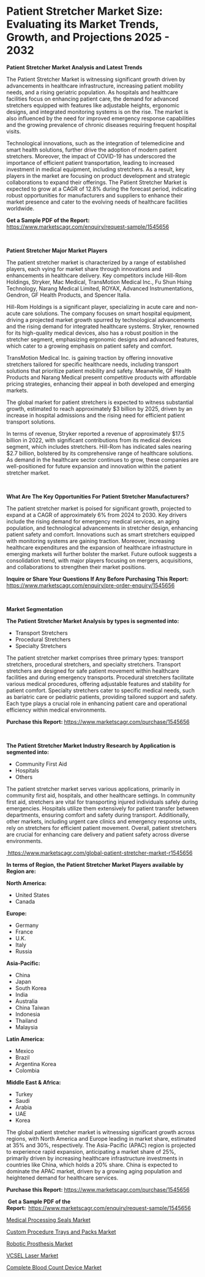 <p><h1>Patient Stretcher Market Size: Evaluating its Market Trends, Growth, and Projections 2025 - 2032</h1></p><p><strong>Patient Stretcher Market Analysis and Latest Trends</strong></p>
<p><p>The Patient Stretcher Market is witnessing significant growth driven by advancements in healthcare infrastructure, increasing patient mobility needs, and a rising geriatric population. As hospitals and healthcare facilities focus on enhancing patient care, the demand for advanced stretchers equipped with features like adjustable heights, ergonomic designs, and integrated monitoring systems is on the rise. The market is also influenced by the need for improved emergency response capabilities and the growing prevalence of chronic diseases requiring frequent hospital visits.</p><p>Technological innovations, such as the integration of telemedicine and smart health solutions, further drive the adoption of modern patient stretchers. Moreover, the impact of COVID-19 has underscored the importance of efficient patient transportation, leading to increased investment in medical equipment, including stretchers. As a result, key players in the market are focusing on product development and strategic collaborations to expand their offerings. The Patient Stretcher Market is expected to grow at a CAGR of 12.8% during the forecast period, indicating robust opportunities for manufacturers and suppliers to enhance their market presence and cater to the evolving needs of healthcare facilities worldwide.</p></p>
<p><strong>Get a Sample PDF of the Report:&nbsp;</strong> <a href="https://www.marketscagr.com/enquiry/request-sample/1545656?utm_campaign=2176&utm_medium=2&utm_source=Github&utm_content=ia&utm_term=03032025&utm_id=patient-stretcher">https://www.marketscagr.com/enquiry/request-sample/1545656</a></p>
<p>&nbsp;</p>
<p><strong>Patient Stretcher Major Market Players</strong></p>
<p><p>The patient stretcher market is characterized by a range of established players, each vying for market share through innovations and enhancements in healthcare delivery. Key competitors include Hill-Rom Holdings, Stryker, Mac Medical, TransMotion Medical Inc., Fu Shun Hsing Technology, Narang Medical Limited, ROYAX, Advanced Instrumentations, Gendron, GF Health Products, and Spencer Italia. </p><p>Hill-Rom Holdings is a significant player, specializing in acute care and non-acute care solutions. The company focuses on smart hospital equipment, driving a projected market growth spurred by technological advancements and the rising demand for integrated healthcare systems. Stryker, renowned for its high-quality medical devices, also has a robust position in the stretcher segment, emphasizing ergonomic designs and advanced features, which cater to a growing emphasis on patient safety and comfort. </p><p>TransMotion Medical Inc. is gaining traction by offering innovative stretchers tailored for specific healthcare needs, including transport solutions that prioritize patient mobility and safety. Meanwhile, GF Health Products and Narang Medical present competitive products with affordable pricing strategies, enhancing their appeal in both developed and emerging markets.</p><p>The global market for patient stretchers is expected to witness substantial growth, estimated to reach approximately $3 billion by 2025, driven by an increase in hospital admissions and the rising need for efficient patient transport solutions. </p><p>In terms of revenue, Stryker reported a revenue of approximately $17.5 billion in 2022, with significant contributions from its medical devices segment, which includes stretchers. Hill-Rom has indicated sales nearing $2.7 billion, bolstered by its comprehensive range of healthcare solutions. As demand in the healthcare sector continues to grow, these companies are well-positioned for future expansion and innovation within the patient stretcher market.</p></p>
<p>&nbsp;</p>
<p><strong>What Are The Key Opportunities For Patient Stretcher Manufacturers?</strong></p>
<p><p>The patient stretcher market is poised for significant growth, projected to expand at a CAGR of approximately 6% from 2024 to 2030. Key drivers include the rising demand for emergency medical services, an aging population, and technological advancements in stretcher design, enhancing patient safety and comfort. Innovations such as smart stretchers equipped with monitoring systems are gaining traction. Moreover, increasing healthcare expenditures and the expansion of healthcare infrastructure in emerging markets will further bolster the market. Future outlook suggests a consolidation trend, with major players focusing on mergers, acquisitions, and collaborations to strengthen their market positions.</p></p>
<p><strong>Inquire or Share Your Questions If Any Before Purchasing This Report:</strong> <a href="https://www.marketscagr.com/enquiry/pre-order-enquiry/1545656?utm_campaign=2176&utm_medium=2&utm_source=Github&utm_content=ia&utm_term=03032025&utm_id=patient-stretcher">https://www.marketscagr.com/enquiry/pre-order-enquiry/1545656</a></p>
<p>&nbsp;</p>
<p><strong>Market Segmentation</strong></p>
<p><strong>The Patient Stretcher Market Analysis by types is segmented into:</strong></p>
<p><ul><li>Transport Stretchers</li><li>Procedural Stretchers</li><li>Specialty Stretchers</li></ul></p>
<p><p>The patient stretcher market comprises three primary types: transport stretchers, procedural stretchers, and specialty stretchers. Transport stretchers are designed for safe patient movement within healthcare facilities and during emergency transports. Procedural stretchers facilitate various medical procedures, offering adjustable features and stability for patient comfort. Specialty stretchers cater to specific medical needs, such as bariatric care or pediatric patients, providing tailored support and safety. Each type plays a crucial role in enhancing patient care and operational efficiency within medical environments.</p></p>
<p><strong>Purchase this Report:&nbsp;</strong><a href="https://www.marketscagr.com/purchase/1545656?utm_campaign=2176&utm_medium=2&utm_source=Github&utm_content=ia&utm_term=03032025&utm_id=patient-stretcher">https://www.marketscagr.com/purchase/1545656</a></p>
<p>&nbsp;</p>
<p><strong>The Patient Stretcher Market Industry Research by Application is segmented into:</strong></p>
<p><ul><li>Community First Aid</li><li>Hospitals</li><li>Others</li></ul></p>
<p><p>The patient stretcher market serves various applications, primarily in community first aid, hospitals, and other healthcare settings. In community first aid, stretchers are vital for transporting injured individuals safely during emergencies. Hospitals utilize them extensively for patient transfer between departments, ensuring comfort and safety during transport. Additionally, other markets, including urgent care clinics and emergency response units, rely on stretchers for efficient patient movement. Overall, patient stretchers are crucial for enhancing care delivery and patient safety across diverse environments.</p></p>
<p><a href="https://www.marketscagr.com/global-patient-stretcher-market-r1545656?utm_campaign=2176&utm_medium=2&utm_source=Github&utm_content=ia&utm_term=03032025&utm_id=patient-stretcher">&nbsp;https://www.marketscagr.com/global-patient-stretcher-market-r1545656</a></p>
<p><strong>In terms of Region, the Patient Stretcher Market Players available by Region are:</strong></p>
<p>
    <p> <strong> North America: </strong>
        <ul>
            <li>United States</li>
            <li>Canada</li>
        </ul>
        </p> 
    <p> <strong> Europe: </strong>
        <ul>
            <li>Germany</li>
            <li>France</li>
            <li>U.K.</li>
            <li>Italy</li>
            <li>Russia</li>
        </ul>
        </p> 
    <p> <strong> Asia-Pacific: </strong>
        <ul>
            <li>China</li>
            <li>Japan</li>
            <li>South Korea</li>
            <li>India</li>
            <li>Australia</li>
            <li>China Taiwan</li>
            <li>Indonesia</li>
            <li>Thailand</li>
            <li>Malaysia</li>
        </ul>
        </p> 
    <p> <strong> Latin America: </strong>
        <ul>
            <li>Mexico</li>
            <li>Brazil</li>
            <li>Argentina Korea</li>
            <li>Colombia</li>
        </ul>
        </p> 
    <p> <strong> Middle East & Africa: </strong>
        <ul>
            <li>Turkey</li>
            <li>Saudi</li>
            <li>Arabia</li>
            <li>UAE</li>
            <li>Korea</li>
        </ul>
    </p>
    </p>
<p><p>The global patient stretcher market is witnessing significant growth across regions, with North America and Europe leading in market share, estimated at 35% and 30%, respectively. The Asia-Pacific (APAC) region is projected to experience rapid expansion, anticipating a market share of 25%, primarily driven by increasing healthcare infrastructure investments in countries like China, which holds a 20% share. China is expected to dominate the APAC market, driven by a growing aging population and heightened demand for healthcare services.</p></p>
<p><strong>Purchase this Report: </strong><a href="https://www.marketscagr.com/purchase/1545656?utm_campaign=2176&utm_medium=2&utm_source=Github&utm_content=ia&utm_term=03032025&utm_id=patient-stretcher">https://www.marketscagr.com/purchase/1545656</a></p>
<p>&nbsp;<strong>Get a Sample PDF of the Report:&nbsp;&nbsp;</strong><a href="https://www.marketscagr.com/enquiry/request-sample/1545656?utm_campaign=2176&utm_medium=2&utm_source=Github&utm_content=ia&utm_term=03032025&utm_id=patient-stretcher">https://www.marketscagr.com/enquiry/request-sample/1545656</a></p>
<p><strong></strong></p>
<p><p><a href="https://github.com/yarnsstaret1/Market-Research-Report-List-1/blob/main/medical-processing-seals-market.md?utm_campaign=2176&utm_medium=2&utm_source=Github&utm_content=ia&utm_term=03032025&utm_id=patient-stretcher">Medical Processing Seals Market</a></p><p><a href="https://github.com/sirayedantte/Market-Research-Report-List-1/blob/main/custom-procedure-trays-and-packs-market.md?utm_campaign=2176&utm_medium=2&utm_source=Github&utm_content=ia&utm_term=03032025&utm_id=patient-stretcher">Custom Procedure Trays and Packs Market</a></p><p><a href="https://github.com/debowflaggqw/Market-Research-Report-List-1/blob/main/robotic-prosthesis-market.md?utm_campaign=2176&utm_medium=2&utm_source=Github&utm_content=ia&utm_term=03032025&utm_id=patient-stretcher">Robotic Prosthesis Market</a></p><p><a href="https://github.com/eymermanda0p/Market-Research-Report-List-1/blob/main/vcsel-laser-market.md?utm_campaign=2176&utm_medium=2&utm_source=Github&utm_content=ia&utm_term=03032025&utm_id=patient-stretcher">VCSEL Laser Market</a></p><p><a href="https://github.com/herakterroem/Market-Research-Report-List-1/blob/main/complete-blood-count-device-market.md?utm_campaign=2176&utm_medium=2&utm_source=Github&utm_content=ia&utm_term=03032025&utm_id=patient-stretcher">Complete Blood Count Device Market</a></p></p>